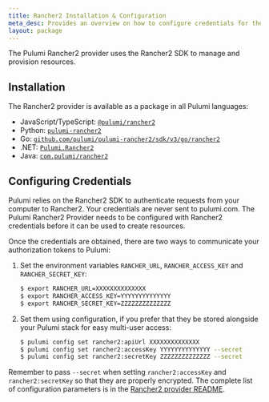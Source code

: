 ```yaml
---
title: Rancher2 Installation & Configuration
meta_desc: Provides an overview on how to configure credentials for the Pulumi Rancher2 Provider.
layout: package
---
```


The Pulumi Rancher2 provider uses the Rancher2 SDK to manage and provision resources.

## Installation

The Rancher2 provider is available as a package in all Pulumi languages:

* JavaScript/TypeScript: [`@pulumi/rancher2`](https://www.npmjs.com/package/@pulumi/rancher2)
* Python: [`pulumi-rancher2`](https://pypi.org/project/pulumi-rancher2/)
* Go: [`github.com/pulumi/pulumi-rancher2/sdk/v3/go/rancher2`](https://github.com/pulumi/pulumi-rancher2)
* .NET: [`Pulumi.Rancher2`](https://www.nuget.org/packages/Pulumi.Rancher2)
* Java: [`com.pulumi/rancher2`](https://central.sonatype.com/artifact/com.pulumi/rancher2)

## Configuring Credentials

Pulumi relies on the Rancher2 SDK to authenticate requests from your computer to Rancher2. Your credentials are never sent
to pulumi.com.
The Pulumi Rancher2 Provider needs to be configured with Rancher2 credentials
before it can be used to create resources.

Once the credentials are obtained, there are two ways to communicate your authorization tokens to Pulumi:

1. Set the environment variables `RANCHER_URL`, `RANCHER_ACCESS_KEY` and `RANCHER_SECRET_KEY`:

    ```bash
    $ export RANCHER_URL=XXXXXXXXXXXXXX
    $ export RANCHER_ACCESS_KEY=YYYYYYYYYYYYYY
    $ export RANCHER_SECRET_KEY=ZZZZZZZZZZZZZZ
    ```

2. Set them using configuration, if you prefer that they be stored alongside your Pulumi stack for easy multi-user access:

    ```bash
    $ pulumi config set rancher2:apiUrl XXXXXXXXXXXXXX
    $ pulumi config set rancher2:accessKey YYYYYYYYYYYYYY --secret
    $ pulumi config set rancher2:secretKey ZZZZZZZZZZZZZZ --secret
    ```

Remember to pass `--secret` when setting `rancher2:accessKey` and `rancher2:secretKey` so that they are properly encrypted. The complete list of
configuration parameters is in the [Rancher2 provider README](https://github.com/pulumi/pulumi-rancher2/blob/master/README.md).
